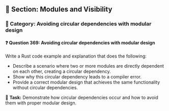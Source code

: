 ## 📘 Section: Modules and Visibility  
### 🔹 Category: Avoiding circular dependencies with modular design  
#### ❓ Question 369: Avoiding circular dependencies with modular design

Write a Rust code example and explanation that does the following:

- Describe a scenario where two or more modules are directly dependent on each other, creating a circular dependency.
- Show why this circular dependency leads to a compiler error.
- Provide a correct modular design that achieves the same functionality without circular dependencies.

🔧 **Task:** Demonstrate how circular dependencies occur and how to avoid them with proper modular design.

